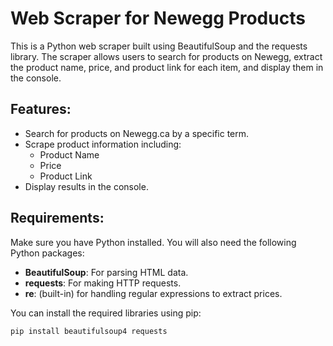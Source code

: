 # Web Scraper for Newegg Products

This is a Python web scraper built using BeautifulSoup and the requests library. The scraper allows users to search for products on Newegg, extract the product name, price, and product link for each item, and display them in the console.

## Features:
- Search for products on Newegg.ca by a specific term.
- Scrape product information including:
  - Product Name
  - Price
  - Product Link
- Display results in the console.

## Requirements:

Make sure you have Python installed. You will also need the following Python packages:
- **BeautifulSoup**: For parsing HTML data.
- **requests**: For making HTTP requests.
- **re**: (built-in) for handling regular expressions to extract prices.

You can install the required libraries using pip:

```bash
pip install beautifulsoup4 requests
